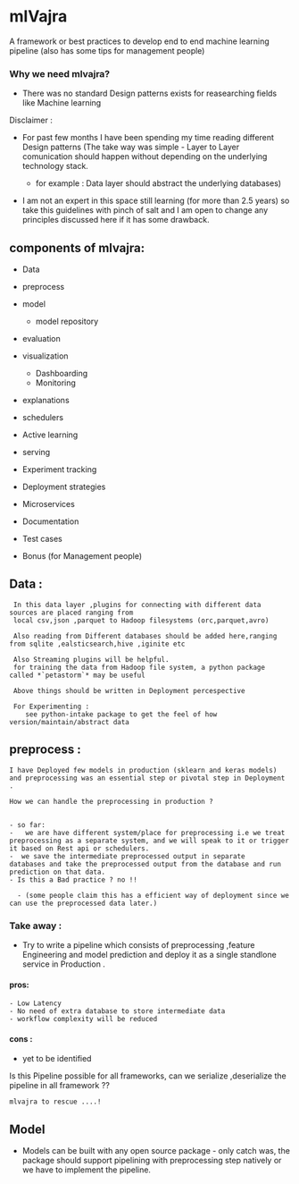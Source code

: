 # mlVajra 
A framework or best practices to develop end to end machine learning pipeline (also has some tips for management people)

### Why we need mlvajra?
- There was no standard Design patterns exists for reasearching fields like Machine learning

Disclaimer :
- For past few months I have been spending my time reading different Design patterns (The take way was simple - Layer to Layer comunication should happen without depending on the underlying technology stack.
  - for example : Data layer should abstract the underlying databases)
  
  
- I am not an expert in this space still learning (for more than 2.5 years) so take this guidelines with pinch of salt and I am open to change any principles discussed here if it has some drawback.

## components of mlvajra:
- Data 
- preprocess 
- model
    - model repository
- evaluation
- visualization
    - Dashboarding
    - Monitoring 

- explanations
- schedulers
- Active learning 
- serving
- Experiment tracking
- Deployment strategies
- Microservices
- Documentation
- Test cases


- Bonus (for Management people)
## Data :
     In this data layer ,plugins for connecting with different data sources are placed ranging from 
     local csv,json ,parquet to Hadoop filesystems (orc,parquet,avro)

     Also reading from Different databases should be added here,ranging from sqlite ,ealsticsearch,hive ,iginite etc
     
     Also Streaming plugins will be helpful.
     for training the data from Hadoop file system, a python package called *`petastorm`* may be useful

     Above things should be written in Deployment percespective 

     For Experimenting :
        see python-intake package to get the feel of how version/maintain/abstract data
    
## preprocess :
    I have Deployed few models in production (sklearn and keras models) and preprocessing was an essential step or pivotal step in Deployment .

    How we can handle the preprocessing in production ?

    
    - so far:
    -   we are have different system/place for preprocessing i.e we treat preprocessing as a separate system, and we will speak to it or trigger it based on Rest api or schedulers.
    -  we save the intermediate preprocessed output in separate 
    databases and take the preprocessed output from the database and run prediction on that data.
    - Is this a Bad practice ? no !!

      - (some people claim this has a efficient way of deployment since we can use the preprocessed data later.)

### Take away :
-   Try to write a pipeline which consists of preprocessing ,feature Engineering and model prediction and deploy it as a single standlone service in Production .
#### pros:
    - Low Latency
    - No need of extra database to store intermediate data
    - workflow complexity will be reduced
#### cons :
-   yet to be identified

Is this Pipeline possible for all frameworks, can we serialize ,deserialize the pipeline in all framework ??
    
    mlvajra to rescue ....!

## Model

-  Models can be built with any open source package - only catch was, the package should support pipelining with preprocessing step natively or we have to implement the pipeline.








